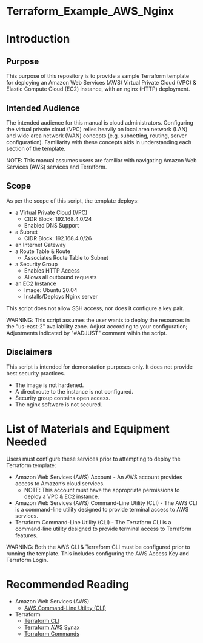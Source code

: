 # Terraform_Example_AWS_Nginx

# Introduction
## Purpose
This purpose of this repository is to provide a sample Terraform template for deploying an Amazon Web Services (AWS) Virtual Private Cloud (VPC) &amp; Elastic Compute Cloud (EC2) instance, with an nginx (HTTP) deployment.

## Intended Audience
The intended audience for this manual is cloud administrators. Configuring the virtual private cloud (VPC) relies heavily on local area network (LAN) and wide area network (WAN) concepts (e.g. subnetting, routing, server configuration). Familiarity with these concepts aids in understanding each section of the template.

NOTE: This manual assumes users are familiar with navigating Amazon Web Services (AWS) services and Terraform. 

## Scope
As per the scope of this script, the template deploys: 
* a Virtual Private Cloud (VPC)
  * CIDR Block: 192.168.4.0/24
  * Enabled DNS Support
* a Subnet
  * CIDR Block: 192.168.4.0/26
* an Internet Gateway
* a Route Table & Route
  * Associates Route Table to Subnet
* a Security Group
  * Enables HTTP Access
  * Allows all outbound requests
* an EC2 Instance
  * Image: Ubuntu 20.04
  * Installs/Deploys Nginx server

This script does not allow SSH access, nor does it configure a key pair.

WARNING: This script assumes the user wants to deploy the resources in the "us-east-2" availability zone. Adjust according to your configuration; Adjustments indicated by "#ADJUST" comment wihin the script. 

## Disclaimers
This script is intended for demonstation purposes only. It does not provide best security practices. 
* The image is not hardened. 
* A direct route to the instance is not configured.
* Security group contains open access. 
* The nginx software is not secured. 

# List of Materials and Equipment Needed
Users must configure these services prior to attempting to deploy the Terraform template: 
* Amazon Web Services (AWS) Account - An AWS account provides access to Amazon’s cloud services. 
  * NOTE: This account must have the appropriate permissions to deploy a VPC & EC2 instance. 
* Amazon Web Services (AWS) Command-Line Utility (CLI) - The AWS CLI is a command-line utility designed to provide terminal access to AWS services. 
* Terraform Command-Line Utility (CLI) - The Terraform CLI is a command-line utility designed to provide terminal access to Terraform features. 

WARNING: Both the AWS CLI & Terraform CLI must be configured prior to running the template. This includes configuring the AWS Access Key and Terraform Login. 

# Recommended Reading
* Amazon Web Services (AWS)
  * [AWS Command-Line Utility (CLI)](https://docs.aws.amazon.com/cli/latest/userguide/cli-chap-welcome.html)
* Terraform
  * [Terraform CLI](https://learn.hashicorp.com/tutorials/terraform/install-cli)
  * [Terraform AWS Synax](https://registry.terraform.io/providers/hashicorp/aws/latest/docs)
  * [Terraform Commands](https://www.terraform.io/docs/cli/commands/index.html)
